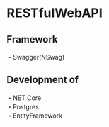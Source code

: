 # RESTfulWebAPI

## Framework 
・Swagger(NSwag)

## Development of
・NET Core  
・Postgres  
・EntityFramework
